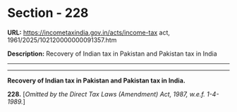 # Section - 228

**URL:** https://incometaxindia.gov.in/acts/income-tax act, 1961/2025/102120000000091357.htm

**Description:** Recovery of Indian tax in Pakistan and Pakistan tax in India

---

****

**Recovery of Indian tax in Pakistan and Pakistan tax in India.**

**228.** [_Omitted by the Direct Tax Laws (Amendment) Act, 1987, w.e.f. 1-4-1989._]